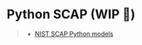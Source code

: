 # Python SCAP (WIP 👷)

> - [NIST SCAP Python models][1]

[1]: https://csrc.nist.gov/projects/security-content-automation-protocol

